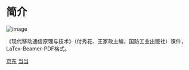 # 简介
![image](https://user-images.githubusercontent.com/129029333/227843377-1312c35b-859d-4749-89c9-63ddc174e376.png)

《现代移动通信原理与技术》（付秀花、王家政主编，国防工业出版社）课件，LaTex-Beamer-PDF格式。

[京东](https://item.jd.com/12848292.html)
[当当](http://product.dangdang.com/28537440.html)
